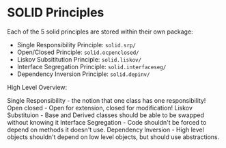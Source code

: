 # SOLID Principles

Each of the 5 solid principles are stored within their own package:

* Single Responsibility Principle: `solid.srp/`
* Open/Closed Principle: `solid.ocpenclosed/`
* Liskov Subsititution Principle: `solid.liskov/`
* Interface Segregation Principle: `solid.interfaceseg/`
* Dependency Inversion Principle: `solid.depinv/`


High Level Overview: 

Single Responsibility - the notion that one class has one responsibility!
Open closed - Open for extension, closed for modification!
Liskov Substituion - Base and Derived classes should be able to be swapped without knowing it
Interface Segregation - Code shouldn't be forced to depend on methods it doesn't use.
Dependency Inversion - High level objects shouldn't depend on low level objects, but should use abstractions.
